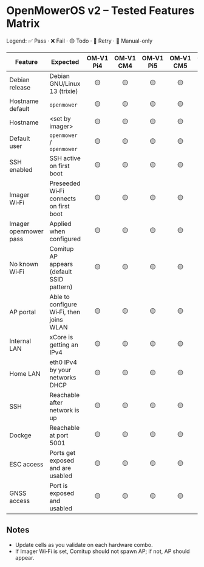 # OpenMowerOS v2 – Tested Features Matrix

Legend: ✅ Pass · ❌ Fail · 🟡 Todo · 🔁 Retry · 🧪 Manual-only

| Feature               | Expected                                  | OM‑V1<br>Pi4 | OM‑V1<br>CM4 | OM‑V1<br>Pi5 | OM‑V1<br>CM5 | OM‑V2<br>Pi4 | OM‑V2<br>CM4 | OM‑V2<br>Pi5 | OM‑V2<br>CM5 |
| --------------------- | ----------------------------------------- | :----------: | :----------: | :----------: | :----------: | :----------: | :----------: | :----------: | :----------: |
| Debian release        | Debian GNU/Linux 13 (trixie)              |      🟡       |      🟡       |      🟡       |      🟡       |      🟡       |      ✅       |      🟡       |      🟡       |
| Hostname default      | `openmower`                               |      🟡       |      🟡       |      🟡       |      🟡       |      🟡       |      ✅       |      🟡       |      🟡       |
| Hostname              | \<set by imager>                          |      🟡       |      🟡       |      🟡       |      🟡       |      🟡       |      ✅       |      🟡       |      🟡       |
| Default user          | `openmower` / `openmower`                 |      🟡       |      🟡       |      🟡       |      🟡       |      🟡       |      ✅       |      🟡       |      🟡       |
| SSH enabled           | SSH active on first boot                  |      🟡       |      🟡       |      🟡       |      🟡       |      🟡       |      ✅       |      🟡       |      🟡       |
| Imager Wi‑Fi          | Preseeded Wi‑Fi connects on first boot    |      🟡       |      🟡       |      🟡       |      🟡       |      🟡       |      ✅       |      🟡       |      🟡       |
| Imager openmower pass | Applied when configured                   |      🟡       |      🟡       |      🟡       |      🟡       |      🟡       |      ✅       |      🟡       |      🟡       |
| No known Wi‑Fi        | Comitup AP appears (default SSID pattern) |      🟡       |      🟡       |      🟡       |      🟡       |      🟡       |      ✅       |      🟡       |      🟡       |
| AP portal             | Able to configure Wi‑Fi, then joins WLAN  |      🟡       |      🟡       |      🟡       |      🟡       |      🟡       |      ✅       |      🟡       |      🟡       |
| Internal LAN          | xCore is getting an IPv4                  |      🟡       |      🟡       |      🟡       |      🟡       |      🟡       |      ✅       |      🟡       |      🟡       |
| Home LAN              | eth0 IPv4 by your networks DHCP           |      🟡       |      🟡       |      🟡       |      🟡       |      🟡       |      ✅       |      🟡       |      🟡       |
| SSH                   | Reachable after network is up             |      🟡       |      🟡       |      🟡       |      🟡       |      🟡       |      ✅       |      🟡       |      🟡       |
| Dockge                | Reachable at port 5001                    |      🟡       |      🟡       |      🟡       |      🟡       |      🟡       |      ✅       |      🟡       |      🟡       |
| ESC access            | Ports get exposed and are usabled         |      🟡       |      🟡       |      🟡       |      🟡       |      🟡       |      🟡       |      🟡       |      🟡       |
| GNSS access           | Port is exposed and usabled               |      🟡       |      🟡       |      🟡       |      🟡       |      🟡       |      🟡       |      🟡       |      🟡       |

## Notes

- Update cells as you validate on each hardware combo.
- If Imager Wi‑Fi is set, Comitup should not spawn AP; if not, AP should appear.
